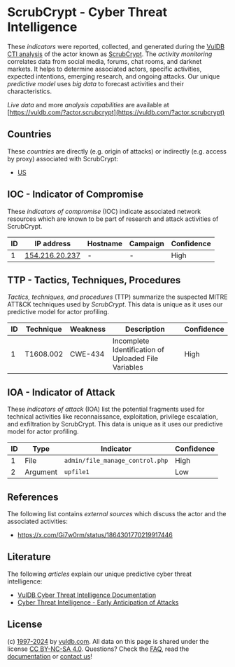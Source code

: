 # ScrubCrypt - Cyber Threat Intelligence

These _indicators_ were reported, collected, and generated during the [VulDB CTI analysis](https://vuldb.com/?kb.cti) of the actor known as [ScrubCrypt](https://vuldb.com/?actor.scrubcrypt). The _activity monitoring_ correlates data from social media, forums, chat rooms, and darknet markets. It helps to determine associated actors, specific activities, expected intentions, emerging research, and ongoing attacks. Our unique _predictive model_ uses _big data_ to forecast activities and their characteristics.

_Live data_ and more _analysis capabilities_ are available at [https://vuldb.com/?actor.scrubcrypt](https://vuldb.com/?actor.scrubcrypt)

## Countries

These _countries_ are directly (e.g. origin of attacks) or indirectly (e.g. access by proxy) associated with ScrubCrypt:

* [US](https://vuldb.com/?country.us)

## IOC - Indicator of Compromise

These _indicators of compromise_ (IOC) indicate associated network resources which are known to be part of research and attack activities of ScrubCrypt.

ID | IP address | Hostname | Campaign | Confidence
-- | ---------- | -------- | -------- | ----------
1 | [154.216.20.237](https://vuldb.com/?ip.154.216.20.237) | - | - | High

## TTP - Tactics, Techniques, Procedures

_Tactics, techniques, and procedures_ (TTP) summarize the suspected MITRE ATT&CK techniques used by _ScrubCrypt_. This data is unique as it uses our predictive model for actor profiling.

ID | Technique | Weakness | Description | Confidence
-- | --------- | -------- | ----------- | ----------
1 | T1608.002 | CWE-434 | Incomplete Identification of Uploaded File Variables | High

## IOA - Indicator of Attack

These _indicators of attack_ (IOA) list the potential fragments used for technical activities like reconnaissance, exploitation, privilege escalation, and exfiltration by ScrubCrypt. This data is unique as it uses our predictive model for actor profiling.

ID | Type | Indicator | Confidence
-- | ---- | --------- | ----------
1 | File | `admin/file_manage_control.php` | High
2 | Argument | `upfile1` | Low

## References

The following list contains _external sources_ which discuss the actor and the associated activities:

* https://x.com/Gi7w0rm/status/1864301770219917446

## Literature

The following _articles_ explain our unique predictive cyber threat intelligence:

* [VulDB Cyber Threat Intelligence Documentation](https://vuldb.com/?kb.cti)
* [Cyber Threat Intelligence - Early Anticipation of Attacks](https://www.scip.ch/en/?labs.20201022)

## License

(c) [1997-2024](https://vuldb.com/?kb.changelog) by [vuldb.com](https://vuldb.com/?kb.about). All data on this page is shared under the license [CC BY-NC-SA 4.0](https://creativecommons.org/licenses/by-nc-sa/4.0/). Questions? Check the [FAQ](https://vuldb.com/?kb.faq), read the [documentation](https://vuldb.com/?kb) or [contact us](https://vuldb.com/?contact)!
